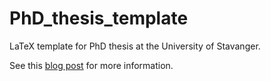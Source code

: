 # PhD_thesis_template
LaTeX template for PhD thesis at the University of Stavanger.

See this [blog post](https://www.kjartako.no/post/phd-thesis-template/) for more information.
